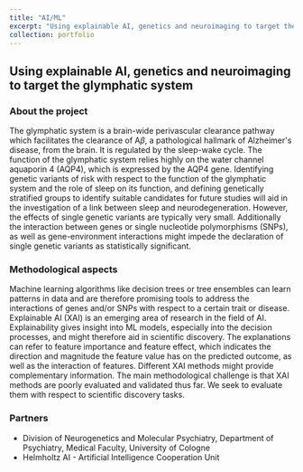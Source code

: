 ```yaml
---
title: "AI/ML"
excerpt: "Using explainable AI, genetics and neuroimaging to target the glymphatic system<br/><br/><img src='/images/The-Blind-Men-and-the-Elephant.png' width='800'>"
collection: portfolio
---
```

## Using explainable AI, genetics and neuroimaging to target the glymphatic system


### About the project
The glymphatic system is a brain-wide perivascular clearance pathway which facilitates the clearance of A$\beta$, a pathological hallmark of Alzheimer's disease, from the brain. It is regulated by the sleep-wake cycle. The function of the glymphatic system relies highly on the water channel aquaporin 4 (AQP4), which is expressed by the AQP4 gene.
Identifying genetic variants of risk with respect to the function of the glymphatic system and the role of sleep on its function, and defining genetically stratified groups to identify suitable candidates for future studies will aid in the investigation of a link between sleep and neurodegeneration. However, the effects of single genetic variants are typically very small. Additionally the interaction between genes or single nucleotide polymorphisms (SNPs), as well as gene-environment interactions might impede the declaration of single genetic variants as statistically significant.  

### Methodological aspects
Machine learning algorithms like decision trees or tree ensembles can learn patterns in data and are therefore promising tools to address the interactions of genes and/or SNPs with respect to a certain trait or disease. Explainable AI (XAI) is an emerging area of research in the field of AI. Explainability gives insight into ML models, especially into the decision processes, and might therefore aid in scientific discovery. The explanations can refer to feature importance and feature effect, which indicates the direction and magnitude the feature value has on the predicted outcome, as well as the interaction of features. Different XAI methods might provide complementary information. The main methodological challenge is that XAI methods are poorly evaluated and validated thus far. We seek to evaluate them with respect to scientific discovery tasks.

### Partners
* Division of Neurogenetics and Molecular Psychiatry, Department of Psychiatry, Medical Faculty, University of Cologne
* Helmholtz AI - Artificial Intelligence Cooperation Unit 
